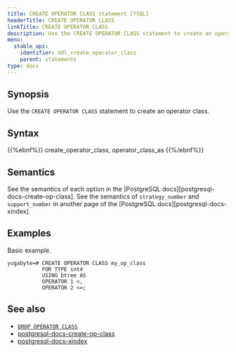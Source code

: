 ```yaml
---
title: CREATE OPERATOR CLASS statement [YSQL]
headerTitle: CREATE OPERATOR CLASS
linkTitle: CREATE OPERATOR CLASS
description: Use the CREATE OPERATOR CLASS statement to create an operator class.
menu:
  stable_api:
    identifier: ddl_create_operator_class
    parent: statements
type: docs
---
```


## Synopsis

Use the `CREATE OPERATOR CLASS` statement to create an operator class.

## Syntax

{{%ebnf%}}
  create_operator_class,
  operator_class_as
{{%/ebnf%}}

## Semantics

See the semantics of each option in the [PostgreSQL docs][postgresql-docs-create-op-class].  See the
semantics of `strategy_number` and `support_number` in another page of the [PostgreSQL
docs][postgresql-docs-xindex].

## Examples

Basic example.

```plpgsql
yugabyte=# CREATE OPERATOR CLASS my_op_class
           FOR TYPE int4
           USING btree AS
           OPERATOR 1 <,
           OPERATOR 2 <=;
```

## See also

- [`DROP OPERATOR CLASS`](../ddl_drop_operator_class)
- [postgresql-docs-create-op-class](https://www.postgresql.org/docs/current/sql-createopclass.html)
- [postgresql-docs-xindex](https://www.postgresql.org/docs/current/xindex.html)
